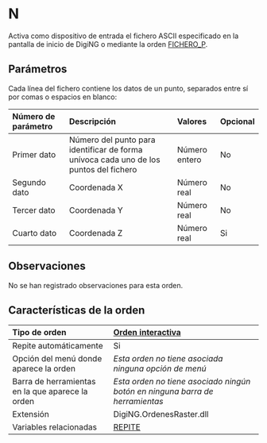 # N

Activa como dispositivo de entrada el fichero ASCII especificado en la pantalla de inicio de DigiNG o mediante la orden [FICHERO\_P](FICHERO_P.html).

## Parámetros

Cada línea del fichero contiene los datos de un punto, separados entre sí por comas o espacios en blanco:

| Número de parámetro | Descripción | Valores | Opcional |
| :--- | :--- | :--- | :--- |
| Primer dato | Número del punto para identificar de forma unívoca cada uno de los puntos del fichero | Número entero | No |
| Segundo dato | Coordenada X | Número real | No |
| Tercer dato | Coordenada Y | Número real | No |
| Cuarto dato | Coordenada Z | Número real | Si |

## Observaciones

No se han registrado observaciones para esta orden.

## Características de la orden

| Tipo de orden | [Orden interactiva]() |
| :--- | :--- |
| Repite automáticamente | Si |
| Opción del menú donde aparece la orden | _Esta orden no tiene asociada ninguna opción de menú_ |
| Barra de herramientas en la que aparece la orden | _Esta orden no tiene asociado ningún botón en ninguna barra de herramientas_ |
| Extensión | DigiNG.OrdenesRaster.dll |
| Variables relacionadas | [REPITE](REPITE.html) |

